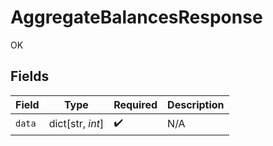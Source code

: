 # AggregateBalancesResponse

OK


## Fields

| Field              | Type               | Required           | Description        |
| ------------------ | ------------------ | ------------------ | ------------------ |
| `data`             | dict[str, *int*]   | :heavy_check_mark: | N/A                |